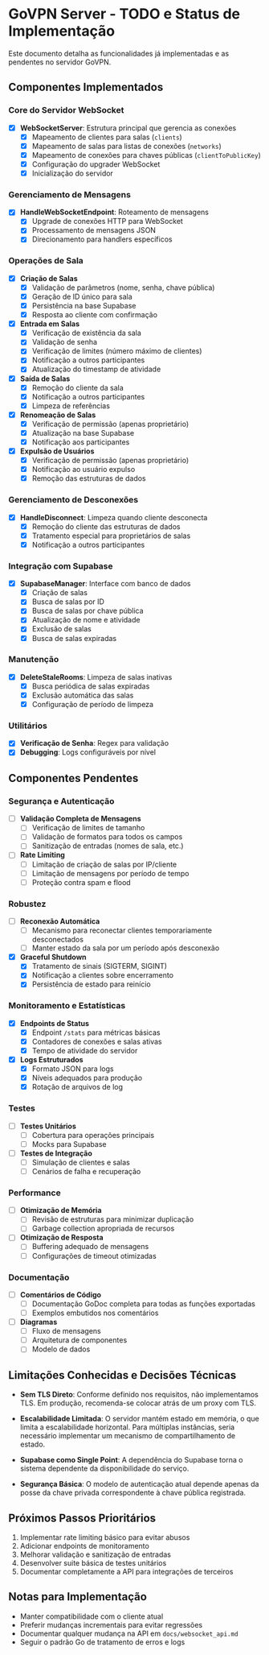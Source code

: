 # GoVPN Server - TODO e Status de Implementação

Este documento detalha as funcionalidades já implementadas e as pendentes no servidor GoVPN.

## Componentes Implementados

### Core do Servidor WebSocket
- [x] **WebSocketServer**: Estrutura principal que gerencia as conexões
  - [x] Mapeamento de clientes para salas (`clients`)
  - [x] Mapeamento de salas para listas de conexões (`networks`)
  - [x] Mapeamento de conexões para chaves públicas (`clientToPublicKey`)
  - [x] Configuração do upgrader WebSocket
  - [x] Inicialização do servidor

### Gerenciamento de Mensagens
- [x] **HandleWebSocketEndpoint**: Roteamento de mensagens
  - [x] Upgrade de conexões HTTP para WebSocket
  - [x] Processamento de mensagens JSON
  - [x] Direcionamento para handlers específicos

### Operações de Sala
- [x] **Criação de Salas**
  - [x] Validação de parâmetros (nome, senha, chave pública)
  - [x] Geração de ID único para sala
  - [x] Persistência na base Supabase
  - [x] Resposta ao cliente com confirmação
  
- [x] **Entrada em Salas**
  - [x] Verificação de existência da sala
  - [x] Validação de senha
  - [x] Verificação de limites (número máximo de clientes)
  - [x] Notificação a outros participantes
  - [x] Atualização do timestamp de atividade

- [x] **Saída de Salas**
  - [x] Remoção do cliente da sala
  - [x] Notificação a outros participantes
  - [x] Limpeza de referências

- [x] **Renomeação de Salas**
  - [x] Verificação de permissão (apenas proprietário)
  - [x] Atualização na base Supabase
  - [x] Notificação aos participantes

- [x] **Expulsão de Usuários**
  - [x] Verificação de permissão (apenas proprietário)
  - [x] Notificação ao usuário expulso
  - [x] Remoção das estruturas de dados

### Gerenciamento de Desconexões
- [x] **HandleDisconnect**: Limpeza quando cliente desconecta
  - [x] Remoção do cliente das estruturas de dados
  - [x] Tratamento especial para proprietários de salas
  - [x] Notificação a outros participantes

### Integração com Supabase
- [x] **SupabaseManager**: Interface com banco de dados
  - [x] Criação de salas
  - [x] Busca de salas por ID
  - [x] Busca de salas por chave pública
  - [x] Atualização de nome e atividade
  - [x] Exclusão de salas
  - [x] Busca de salas expiradas

### Manutenção
- [x] **DeleteStaleRooms**: Limpeza de salas inativas
  - [x] Busca periódica de salas expiradas
  - [x] Exclusão automática das salas
  - [x] Configuração de período de limpeza

### Utilitários
- [x] **Verificação de Senha**: Regex para validação
- [x] **Debugging**: Logs configuráveis por nível

## Componentes Pendentes

### Segurança e Autenticação
- [ ] **Validação Completa de Mensagens**
  - [ ] Verificação de limites de tamanho
  - [ ] Validação de formatos para todos os campos
  - [ ] Sanitização de entradas (nomes de sala, etc.)

- [ ] **Rate Limiting**
  - [ ] Limitação de criação de salas por IP/cliente
  - [ ] Limitação de mensagens por período de tempo
  - [ ] Proteção contra spam e flood

### Robustez
- [ ] **Reconexão Automática**
  - [ ] Mecanismo para reconectar clientes temporariamente desconectados
  - [ ] Manter estado da sala por um período após desconexão

- [x] **Graceful Shutdown**
  - [x] Tratamento de sinais (SIGTERM, SIGINT)
  - [x] Notificação a clientes sobre encerramento
  - [x] Persistência de estado para reinício

### Monitoramento e Estatísticas
- [x] **Endpoints de Status**
  - [x] Endpoint `/stats` para métricas básicas
  - [x] Contadores de conexões e salas ativas
  - [x] Tempo de atividade do servidor

- [x] **Logs Estruturados**
  - [x] Formato JSON para logs
  - [x] Níveis adequados para produção
  - [x] Rotação de arquivos de log

### Testes
- [ ] **Testes Unitários**
  - [ ] Cobertura para operações principais
  - [ ] Mocks para Supabase

- [ ] **Testes de Integração**
  - [ ] Simulação de clientes e salas
  - [ ] Cenários de falha e recuperação

### Performance
- [ ] **Otimização de Memória**
  - [ ] Revisão de estruturas para minimizar duplicação
  - [ ] Garbage collection apropriada de recursos

- [ ] **Otimização de Resposta**
  - [ ] Buffering adequado de mensagens
  - [ ] Configurações de timeout otimizadas

### Documentação
- [ ] **Comentários de Código**
  - [ ] Documentação GoDoc completa para todas as funções exportadas
  - [ ] Exemplos embutidos nos comentários

- [ ] **Diagramas**
  - [ ] Fluxo de mensagens
  - [ ] Arquitetura de componentes
  - [ ] Modelo de dados

## Limitações Conhecidas e Decisões Técnicas

- **Sem TLS Direto**: Conforme definido nos requisitos, não implementamos TLS. Em produção, recomenda-se colocar atrás de um proxy com TLS.

- **Escalabilidade Limitada**: O servidor mantém estado em memória, o que limita a escalabilidade horizontal. Para múltiplas instâncias, seria necessário implementar um mecanismo de compartilhamento de estado.

- **Supabase como Single Point**: A dependência do Supabase torna o sistema dependente da disponibilidade do serviço.

- **Segurança Básica**: O modelo de autenticação atual depende apenas da posse da chave privada correspondente à chave pública registrada.

## Próximos Passos Prioritários

1. Implementar rate limiting básico para evitar abusos
2. Adicionar endpoints de monitoramento
3. Melhorar validação e sanitização de entradas 
4. Desenvolver suite básica de testes unitários
5. Documentar completamente a API para integrações de terceiros

## Notas para Implementação

- Manter compatibilidade com o cliente atual
- Preferir mudanças incrementais para evitar regressões
- Documentar qualquer mudança na API em `docs/websocket_api.md`
- Seguir o padrão Go de tratamento de erros e logs